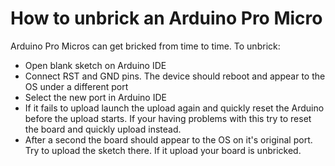 How to unbrick an Arduino Pro Micro
===================================

Arduino Pro Micros can get bricked from time to time. To unbrick:

-   Open blank sketch on Arduino IDE
-   Connect RST and GND pins. The device should reboot and appear to the
    OS under a different port
-   Select the new port in Arduino IDE
-   If it fails to upload launch the upload again and quickly reset the
    Arduino before the upload starts. If your having problems with this
    try to reset the board and quickly upload instead.
-   After a second the board should appear to the OS on it\'s original
    port. Try to upload the sketch there. If it upload your board is
    unbricked.
